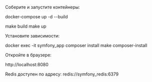 Соберите и запустите контейнеры:

docker-compose up -d --build

make build
make up


Установите зависимости:

docker exec -it symfony_app composer install
make composer-install


Откройте в браузере:

http://localhost:8080


Redis доступен по адресу: redis://symfony_redis:6379